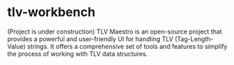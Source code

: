 # tlv-workbench
(Project is under construction) TLV Maestro is an open-source project that provides a powerful and user-friendly UI for handling TLV (Tag-Length-Value) strings. It offers a comprehensive set of tools and features to simplify the process of working with TLV data structures.
